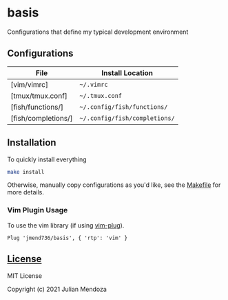 # basis

Configurations that define my typical development environment

## Configurations

| File                | Install Location              |
| ----                | ----------------              |
| [vim/vimrc]         | `~/.vimrc`                    |
| [tmux/tmux.conf]    | `~/.tmux.conf`                |
| [fish/functions/]   | `~/.config/fish/functions/`   |
| [fish/completions/] | `~/.config/fish/completions/` |

## Installation

To quickly install everything

```sh
make install
```

Otherwise, manually copy configurations as you'd like, see the
[Makefile](Makefile) for more details.

### Vim Plugin Usage

To use the vim library (if using
[vim-plug](https://github.com/junegunn/vim-plug)).

```viml
Plug 'jmend736/basis', { 'rtp': 'vim' }
```

## [License](LICENSE)

MIT License

Copyright (c) 2021 Julian Mendoza
